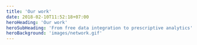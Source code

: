 ```yaml
---
title: 'Our work'
date: 2018-02-10T11:52:18+07:00
heroHeading: 'Our work'
heroSubHeading: 'From free data integration to prescriptive analytics'
heroBackground: 'images/network.gif'
---
```

